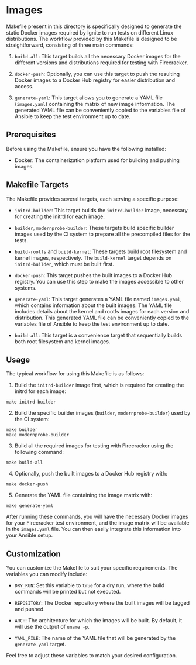 # Images

Makefile present in this directory is specifically designed to generate the static Docker images required by Ignite to run tests on different Linux distributions. The workflow provided by this Makefile is designed to be straightforward, consisting of three main commands:

1. `build-all`: This target builds all the necessary Docker images for the different versions and distributions required for testing with Firecracker.

2. `docker-push`: Optionally, you can use this target to push the resulting Docker images to a Docker Hub registry for easier distribution and access.

3. `generate-yaml`: This target allows you to generate a YAML file (`images.yaml`) containing the matrix of new image information. The generated YAML file can be conveniently copied to the variables file of Ansible to keep the test environment up to date.

## Prerequisites

Before using the Makefile, ensure you have the following installed:

- Docker: The containerization platform used for building and pushing images.

## Makefile Targets

The Makefile provides several targets, each serving a specific purpose:

- `initrd-builder`: This target builds the `initrd-builder` image, necessary for creating the initrd for each image.

- `builder`, `modernprobe-builder`: These targets build specific builder images used by the CI system to prepare all the precompiled files for the tests.

- `build-rootfs` and `build-kernel`: These targets build root filesystem and kernel images, respectively. The `build-kernel` target depends on `initrd-builder`, which must be built first.

- `docker-push`: This target pushes the built images to a Docker Hub registry. You can use this step to make the images accessible to other systems.

- `generate-yaml`: This target generates a YAML file named `images.yaml`, which contains information about the built images. The YAML file includes details about the kernel and rootfs images for each version and distribution. This generated YAML file can be conveniently copied to the variables file of Ansible to keep the test environment up to date.

- `build-all`: This target is a convenience target that sequentially builds both root filesystem and kernel images.

## Usage

The typical workflow for using this Makefile is as follows:

1. Build the `initrd-builder` image first, which is required for creating the initrd for each image:

```
make initrd-builder
```

2. Build the specific builder images (`builder`, `modernprobe-builder`) used by the CI system:

```
make builder
make modernprobe-builder
```

3. Build all the required images for testing with Firecracker using the following command:

```
make build-all
```

4. Optionally, push the built images to a Docker Hub registry with:

```
make docker-push
```

5. Generate the YAML file containing the image matrix with:

```
make generate-yaml
```

After running these commands, you will have the necessary Docker images for your Firecracker test environment, and the image matrix will be available in the `images.yaml` file. You can then easily integrate this information into your Ansible setup.

## Customization

You can customize the Makefile to suit your specific requirements. The variables you can modify include:

- `DRY_RUN`: Set this variable to `true` for a dry run, where the build commands will be printed but not executed.

- `REPOSITORY`: The Docker repository where the built images will be tagged and pushed.

- `ARCH`: The architecture for which the images will be built. By default, it will use the output of `uname -p`.

- `YAML_FILE`: The name of the YAML file that will be generated by the `generate-yaml` target.

Feel free to adjust these variables to match your desired configuration.

